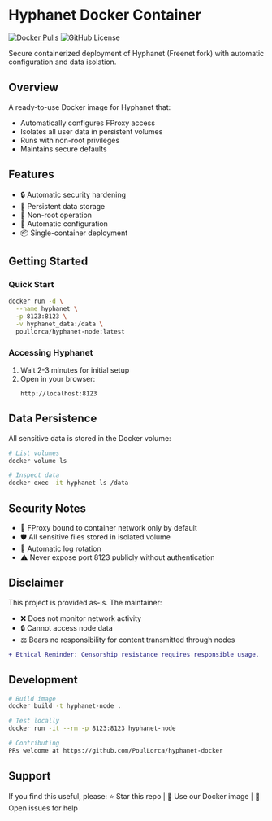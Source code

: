 # Hyphanet Docker Container

[![Docker Pulls](https://img.shields.io/docker/pulls/poullorca/hyphanet-node)](https://hub.docker.com/r/poullorca/hyphanet-node)
![GitHub License](https://img.shields.io/github/license/PoulLorca/hyphanet-docker)

Secure containerized deployment of Hyphanet (Freenet fork) with automatic configuration and data isolation.

## Overview

A ready-to-use Docker image for Hyphanet that:
- Automatically configures FProxy access
- Isolates all user data in persistent volumes
- Runs with non-root privileges
- Maintains secure defaults

## Features

- 🔒 Automatic security hardening
- 💾 Persistent data storage
- 🚫 Non-root operation
- 🔄 Automatic configuration
- 📦 Single-container deployment

## Getting Started

### Quick Start
```bash
docker run -d \
  --name hyphanet \
  -p 8123:8123 \
  -v hyphanet_data:/data \
  poullorca/hyphanet-node:latest
```

### Accessing Hyphanet
1. Wait 2-3 minutes for initial setup
2. Open in your browser:
   ```
   http://localhost:8123
   ```

## Data Persistence
All sensitive data is stored in the Docker volume:
```bash
# List volumes
docker volume ls

# Inspect data
docker exec -it hyphanet ls /data
```

## Security Notes
- 🔐 FProxy bound to container network only by default
- 🛡️ All sensitive files stored in isolated volume
- 📜 Automatic log rotation
- ⚠️ Never expose port 8123 publicly without authentication

## Disclaimer
This project is provided as-is. The maintainer:
- ❌ Does not monitor network activity
- 🔒 Cannot access node data
- ⚖️ Bears no responsibility for content transmitted through nodes

```diff
+ Ethical Reminder: Censorship resistance requires responsible usage.
```

## Development
```bash
# Build image
docker build -t hyphanet-node .

# Test locally
docker run -it --rm -p 8123:8123 hyphanet-node

# Contributing
PRs welcome at https://github.com/PoulLorca/hyphanet-docker
```

## Support
If you find this useful, please:
⭐ Star this repo | 🐳 Use our Docker image | 💬 Open issues for help